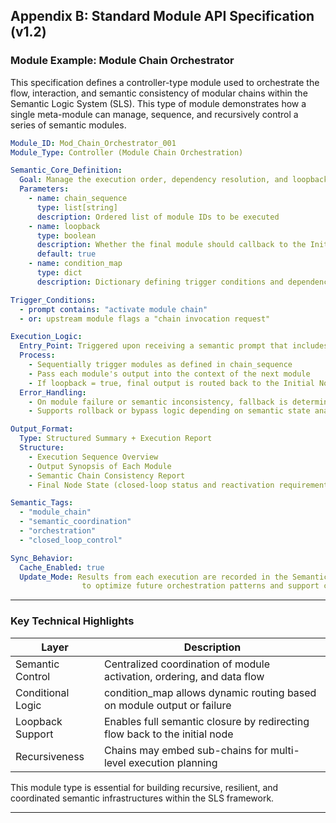 
## Appendix B: Standard Module API Specification (v1.2)

### Module Example: Module Chain Orchestrator

This specification defines a controller-type module used to orchestrate the flow, interaction, and semantic consistency of modular chains within the Semantic Logic System (SLS). This type of module demonstrates how a single meta-module can manage, sequence, and recursively control a series of semantic modules.

```yaml
Module_ID: Mod_Chain_Orchestrator_001
Module_Type: Controller (Module Chain Orchestration)

Semantic_Core_Definition:
  Goal: Manage the execution order, dependency resolution, and loopback control of a semantic module chain
  Parameters:
    - name: chain_sequence
      type: list[string]
      description: Ordered list of module IDs to be executed
    - name: loopback
      type: boolean
      description: Whether the final module should callback to the Initial Node to form a semantic loop
      default: true
    - name: condition_map
      type: dict
      description: Dictionary defining trigger conditions and dependency rules between modules

Trigger_Conditions:
  - prompt contains: "activate module chain"
  - or: upstream module flags a "chain invocation request"

Execution_Logic:
  Entry_Point: Triggered upon receiving a semantic prompt that includes a valid chain_sequence
  Process:
    - Sequentially trigger modules as defined in chain_sequence
    - Pass each module's output into the context of the next module
    - If loopback = true, final output is routed back to the Initial Node for reinitialization
  Error_Handling:
    - On module failure or semantic inconsistency, fallback is determined by condition_map
    - Supports rollback or bypass logic depending on semantic state analysis

Output_Format:
  Type: Structured Summary + Execution Report
  Structure:
    - Execution Sequence Overview
    - Output Synopsis of Each Module
    - Semantic Chain Consistency Report
    - Final Node State (closed-loop status and reactivation requirement)

Semantic_Tags:
  - "module_chain"
  - "semantic_coordination"
  - "orchestration"
  - "closed_loop_control"

Sync_Behavior:
  Cache_Enabled: true
  Update_Mode: Results from each execution are recorded in the Semantic Memory Layer
                to optimize future orchestration patterns and support chain-level learning
```

---

### Key Technical Highlights

| Layer             | Description                                                                 |
|------------------|-----------------------------------------------------------------------------|
| Semantic Control | Centralized coordination of module activation, ordering, and data flow     |
| Conditional Logic| condition_map allows dynamic routing based on module output or failure     |
| Loopback Support | Enables full semantic closure by redirecting flow back to the initial node |
| Recursiveness     | Chains may embed sub-chains for multi-level execution planning             |

This module type is essential for building recursive, resilient, and coordinated semantic infrastructures within the SLS framework.

---

